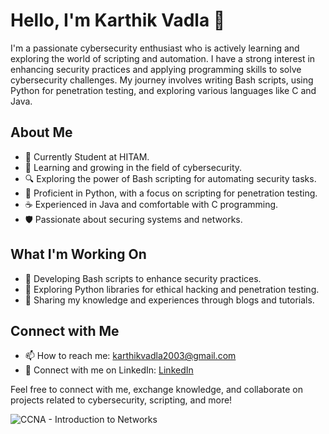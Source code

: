 # Hello, I'm Karthik Vadla 👋

I'm a passionate cybersecurity enthusiast who is actively learning and exploring the world of scripting and automation. I have a strong interest in enhancing security practices and applying programming skills to solve cybersecurity challenges. My journey involves writing Bash scripts, using Python for penetration testing, and exploring various languages like C and Java.

## About Me

- 💼 Currently Student at HITAM.
- 🌱 Learning and growing in the field of cybersecurity.
- 🔍 Exploring the power of Bash scripting for automating security tasks.
- 🐍 Proficient in Python, with a focus on scripting for penetration testing.
- ☕ Experienced in Java and comfortable with C programming.
- 🛡️ Passionate about securing systems and networks.

## What I'm Working On

- 🔐 Developing Bash scripts to enhance security practices.
- 🐍 Exploring Python libraries for ethical hacking and penetration testing.
- 💬 Sharing my knowledge and experiences through blogs and tutorials.

## Connect with Me

- 📫 How to reach me: [karthikvadla2003@gmail.com](mailto:karthikvadla2003@gmail.com)
- 💼 Connect with me on LinkedIn: [LinkedIn](https://www.linkedin.com/in/karthik-vadla-1734701b0)


Feel free to connect with me, exchange knowledge, and collaborate on projects related to cybersecurity, scripting, and more!

<!-- Add any additional sections, projects, or badges as desired -->
![CCNA - Introduction to Networks]([https://www.credly.com/badges/credly-badge/image](https://www.credly.com/badges/b14c8aa0-c00b-4b20-916c-3e41c67b5afc/public_url)https://www.credly.com/badges/b14c8aa0-c00b-4b20-916c-3e41c67b5afc/public_url)


